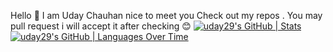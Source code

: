 Hello 👋 
I am Uday Chauhan nice to meet you 
Check out my repos .
You may pull request  i will accept it  after checking 😊
[![uday29's GitHub | Stats](https://stats.quine.sh/uday29/github?theme=dark)](https://quine.sh?utm_source=widgets&utm_campaign=uday29)
[![uday29's GitHub | Languages Over Time](https://stats.quine.sh/uday29/languages-over-time?theme=dark)](https://quine.sh?utm_source=widgets&utm_campaign=uday29)
